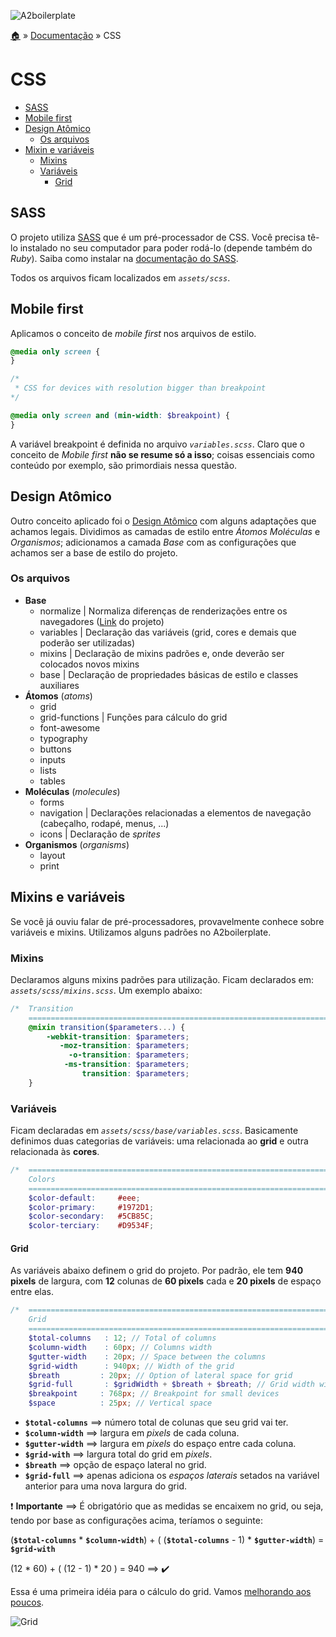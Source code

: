 ![A2boilerplate](https://cloud.githubusercontent.com/assets/1345662/4002471/12af2f4c-296d-11e4-8c6d-ddee89d68c85.png)

[:house:](../../../) » [Documentação](index.md) » CSS

# CSS

* [SASS](#sass)
* [Mobile first](#mobile-first)
* [Design Atômico](#design-at%C3%B4mico)
    * [Os arquivos](#os-arquivos)
* [Mixin e variáveis](#mixins-e-vari%C3%A1veis)
    * [Mixins](#mixins)
    * [Variáveis](#vari%C3%A1veis)
        - [Grid](#grid)

## SASS

O projeto utiliza [SASS](http://sass-lang.com/) que é um pré-processador de CSS. Você precisa tê-lo instalado no seu computador para poder rodá-lo (depende também do _Ruby_). Saiba como instalar na [documentação do SASS](http://sass-lang.com/install).

Todos os arquivos ficam localizados em _`assets/scss`_.

## Mobile first

Aplicamos o conceito de _mobile first_ nos arquivos de estilo.

```scss
@media only screen {
}

/*
 * CSS for devices with resolution bigger than breakpoint
*/

@media only screen and (min-width: $breakpoint) {
}
```

A variável breakpoint é definida no arquivo _`variables.scss`_. Claro que o conceito de _Mobile first_ **não se resume só a isso**; coisas essenciais como conteúdo por exemplo, são primordiais nessa questão.

## Design Atômico

Outro conceito aplicado foi o [Design Atômico](http://bradfrostweb.com/blog/post/atomic-web-design/) com alguns adaptações que achamos legais. Dividimos as camadas de estilo entre _Átomos_ _Moléculas_ e _Organismos_; adicionamos a camada _Base_ com as configurações que achamos ser a base de estilo do projeto.

### Os arquivos

* **Base**
    * normalize | Normaliza diferenças de renderizações entre os navegadores ([Link](http://necolas.github.com/normalize.css/) do projeto)
    * variables | Declaração das variáveis (grid, cores e demais que poderão ser utilizadas)
    * mixins | Declaração de mixins padrões e, onde deverão ser colocados novos mixins
    * base | Declaração de propriedades básicas de estilo e classes auxiliares
* **Átomos** (_atoms_)
    * grid
    * grid-functions | Funções para cálculo do grid
    * font-awesome
    * typography
    * buttons
    * inputs
    * lists
    * tables
* **Moléculas** (_molecules_)
    * forms
    * navigation | Declarações relacionadas a elementos de navegação (cabeçalho, rodapé, menus, ...)
    * icons | Declaração de _sprites_
* **Organismos** (_organisms_)
    * layout
    * print

## Mixins e variáveis

Se você já ouviu falar de pré-processadores, provavelmente conhece sobre variáveis e mixins. Utilizamos alguns padrões no A2boilerplate.

### Mixins

Declaramos alguns mixins padrões para utilização. Ficam declarados em: _`assets/scss/mixins.scss`_. Um exemplo abaixo:

```scss
/*  Transition
    ========================================================================== */
    @mixin transition($parameters...) {
        -webkit-transition: $parameters;
           -moz-transition: $parameters;
             -o-transition: $parameters;
            -ms-transition: $parameters;
                transition: $parameters;
    }
```

### Variáveis

Ficam declaradas em _`assets/scss/base/variables.scss`_. Basicamente definimos duas categorias de variáveis: uma relacionada ao **grid** e outra relacionada às **cores**.

```scss
/*  ==========================================================================
    Colors
    ========================================================================== */
    $color-default:     #eee;
    $color-primary:     #1972D1;
    $color-secondary:   #5CB85C;
    $color-terciary:    #D9534F;
```

#### Grid

As variáveis abaixo definem o grid do projeto. Por padrão, ele tem **940 pixels** de largura, com **12** colunas de **60 pixels** cada e **20 pixels** de espaço entre elas.

```scss
/*  ==========================================================================
    Grid
    ========================================================================== */
    $total-columns   : 12; // Total of columns
    $column-width    : 60px; // Columns width
    $gutter-width    : 20px; // Space between the columns
    $grid-width      : 940px; // Width of the grid 
    $breath         : 20px; // Option of lateral space for grid
    $grid-full       : $gridWidth + $breath + $breath; // Grid width with lateral space
    $breakpoint     : 768px; // Breakpoint for small devices
    $space          : 25px; // Vertical space
```

* **`$total-columns`** ==> número total de colunas que seu grid vai ter.
* **`$column-width`** ==> largura em _pixels_ de cada coluna.
* **`$gutter-width`** ==> largura em _pixels_ do espaço entre cada coluna.
* **`$grid-with`** ==> largura total do grid em _pixels_.
* **`$breath`** ==> opção de espaço lateral no grid.
* **`$grid-full`** ==> apenas adiciona os _espaços laterais_ setados na variável anterior para uma nova largura do grid.

:exclamation: **Importante** ==> É obrigatório que as medidas se encaixem no grid, ou seja, tendo por base as configurações acima, teríamos o seguinte:

(**`$total-columns`** * **`$column-width`**) + ( (**`$total-columns`** - 1) *  **`$gutter-width`**) = **`$grid-with`**

(12 * 60) + ( (12 - 1) * 20 ) = 940 ==> :heavy_check_mark:

Essa é uma primeira idéia para o cálculo do grid. Vamos [melhorando aos poucos](../../#atualiza%C3%A7%C3%A3o).

![Grid](https://cloud.githubusercontent.com/assets/1345662/4016961/e25dee40-2a3a-11e4-9c3a-209b255dfe98.png)
